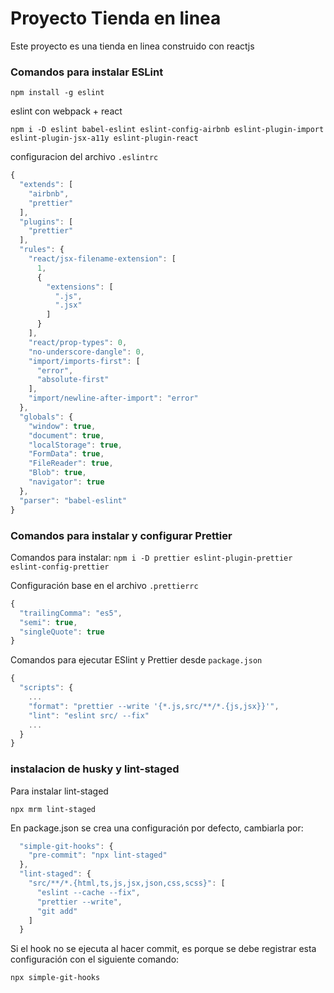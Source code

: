 # Proyecto Tienda en linea

Este proyecto es una tienda en linea construido con reactjs

### Comandos para instalar ESLint

`npm install -g eslint`

eslint con webpack + react

`npm i -D eslint babel-eslint eslint-config-airbnb eslint-plugin-import eslint-plugin-jsx-a11y eslint-plugin-react`

configuracion del archivo `.eslintrc`

```js
{
  "extends": [
    "airbnb",
    "prettier"
  ],
  "plugins": [
    "prettier"
  ],
  "rules": {
    "react/jsx-filename-extension": [
      1,
      {
        "extensions": [
          ".js",
          ".jsx"
        ]
      }
    ],
    "react/prop-types": 0,
    "no-underscore-dangle": 0,
    "import/imports-first": [
      "error",
      "absolute-first"
    ],
    "import/newline-after-import": "error"
  },
  "globals": {
    "window": true,
    "document": true,
    "localStorage": true,
    "FormData": true,
    "FileReader": true,
    "Blob": true,
    "navigator": true
  },
  "parser": "babel-eslint"
}
```

### Comandos para instalar y configurar Prettier

Comandos para instalar:
`npm i -D prettier eslint-plugin-prettier eslint-config-prettier`

Configuración base en el archivo `.prettierrc`

```js
{
  "trailingComma": "es5",
  "semi": true,
  "singleQuote": true
}
```

Comandos para ejecutar ESlint y Prettier desde `package.json`

```js
{
  "scripts": {
    ...
    "format": "prettier --write '{*.js,src/**/*.{js,jsx}}'",
    "lint": "eslint src/ --fix"
    ...
  }
}
```

### instalacion de husky y lint-staged

Para instalar lint-staged

`npx mrm lint-staged`

En package.json se crea una configuración por defecto, cambiarla por:

```js
  "simple-git-hooks": {
    "pre-commit": "npx lint-staged"
  },
  "lint-staged": {
    "src/**/*.{html,ts,js,jsx,json,css,scss}": [
      "eslint --cache --fix",
      "prettier --write",
      "git add"
    ]
  }
```

Si el hook no se ejecuta al hacer commit, es porque se debe registrar esta configuración con el siguiente comando:

`npx simple-git-hooks`
